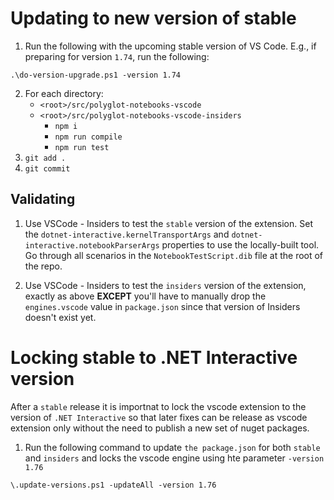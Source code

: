 # Updating to new version of stable

1. Run the following with the upcoming stable version of VS Code.  E.g., if preparing for version `1.74`, run the following:

```console
.\do-version-upgrade.ps1 -version 1.74
```

2. For each directory:
   - `<root>/src/polyglot-notebooks-vscode`
   - `<root>/src/polyglot-notebooks-vscode-insiders`
     - `npm i`
     - `npm run compile`
     - `npm run test`
3. `git add .`
4. `git commit`

## Validating

1. Use VSCode - Insiders to test the `stable` version of the extension.  Set the `dotnet-interactive.kernelTransportArgs` and `dotnet-interactive.notebookParserArgs` properties to use the locally-built tool.  Go through all scenarios in the `NotebookTestScript.dib` file at the root of the repo.

2. Use VSCode - Insiders to test the `insiders` version of the extension, exactly as above **EXCEPT** you'll have to manually drop the `engines.vscode` value in `package.json` since that version of Insiders doesn't exist yet.

# Locking stable to .NET Interactive version

After a `stable` release it is importnat to lock the vscode extension to the version of `.NET Interactive` so that later fixes can be release as vscode extension only without the need to publish a new set of nuget packages.

1. Run the following command to update `the package.json` for both `stable` and `insiders` and locks the vscode engine using hte parameter `-version 1.76`

```console
\.update-versions.ps1 -updateAll -version 1.76
```